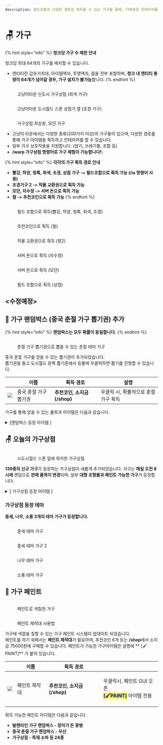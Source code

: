 ```yaml
---
description: 필드조합과 다양한 경로로 획득할 수 있는 가구를 통해, 다채로운 인테리어를 즐겨 보세요!
---
```


# 🪑 가구

{% hint style="info" %}
**청크당 가구 수 제한 안내**

청크당 최대 64개의 가구를 배치할 수 있습니다.

* 엔티티란 갑옷거치대, 아이템액자, 투명액자, 몹을 전부  포함하며, **청크 내 엔티티 총량이 64개가 넘어갈 경우, 가구 설치가 불가능**합니다.
{% endhint %}

<figure><img src="../.gitbook/assets/2022-08-14_23.55.48 (1).png" alt=""><figcaption><p>고냥이타운 신도시 가구상점 (회색 가구)</p></figcaption></figure>

<figure><img src="../.gitbook/assets/2022-09-03_01.50.59.png" alt=""><figcaption><p>고냥이타운 도시월드 스폰 상점가 옆 (조경 가구)</p></figcaption></figure>

<figure><img src="../.gitbook/assets/unknown (2).png" alt=""><figcaption><p>가구상점 최상층, 모던 가구</p></figcaption></figure>



* 고냥이 타운에서는 다양한 종류(200가지 이상)의 가구들이 있으며,  다양한 경로를 통해 가구 아이템을 획득하고 인테리어를 할 수 있습니다.
* 일부 가구 상호작용을 지원합니다. (앉기, 쓰레기통, 조합 등)
* **/warp 가구상점 명령어로 가구 체험이 가능합니다!**\


{% hint style="info" %}
**각각의 가구 획득 경로 안내**

* **빨강, 하양, 청록, 회색, 조경, 상점 가구 -> 필드조합으로 획득 가능 (/ia 명령어 사용)**
* **조경가구 2 -> 작물 교환권으로 획득 가능**
* **모던, 자수정  -> 서버 돈으로 획득 가능**&#x20;
* **철 -> 추천코인으로 획득 가능**
{% endhint %}

<figure><img src="../.gitbook/assets/image (165).png" alt=""><figcaption><p>필드 조합으로 획득(빨강, 하양, 청록, 회색, 조경)</p></figcaption></figure>



<figure><img src="../.gitbook/assets/image (168).png" alt=""><figcaption><p>추천코인으로 획득 (철)</p></figcaption></figure>

<figure><img src="../.gitbook/assets/image (174).png" alt=""><figcaption><p>작물 교환권으로 흭득 (정2)</p></figcaption></figure>

<figure><img src="../.gitbook/assets/image (70).png" alt=""><figcaption><p>서버 돈으로 획득 (자수정)</p></figcaption></figure>

<figure><img src="../.gitbook/assets/unknown (6).png" alt=""><figcaption><p>서버 돈으로 획득 (모던)</p></figcaption></figure>



<figure><img src="../.gitbook/assets/image (30).png" alt=""><figcaption><p>필드 조합으로 획득 (상점) </p></figcaption></figure>

## <수정예정>

## 🎁  가구 랜덤박스 (중국 춘절 가구 뽑기권) 추가

{% hint style="info" %}
**랜덤박스는 모두 확률이 동일합니다.**
{% endhint %}

<figure><img src="../.gitbook/assets/2023-02-18_01.49.48.png" alt=""><figcaption><p>춘절 가구 뽑기권으로 뽑을 수 있는 춘절 테마 가구</p></figcaption></figure>

중국 춘절 가구를 얻을 수 있는 뽑기권이 추가되었습니다. \
뽑기권을 들고 도시월드 왼쪽 뽑기존에서 등불에 우클릭하면 뽑기를 진행할 수 있습니다.

|                                             | 이름           | 획득 경로                | 설명                    |
| ------------------------------------------- | ------------ | -------------------- | --------------------- |
| ![](<../.gitbook/assets/redticket (1).png>) | 중국 춘절 가구 뽑기권 | **추천코인, 소지금(/shop)** | 우클릭 시, 확률적으로 춘절 가구 획득 |

가구를 통해 얻을 수 있는 품목과 아이템은 다음과 같습니다.

<details>

<summary>[랜덤박스 등장 아이템 ] </summary>

![](<../.gitbook/assets/image (6).png>)

* 계단형 3단 복자등&#x20;
* 중간 3단 복자등&#x20;
* 끈 달린 복자등&#x20;
* 끈 달린 이중 복자등&#x20;
* 끈 달린 삼중 복자등&#x20;
* 복자 소형 등불&#x20;
* 복자 대형 등불&#x20;
* 복자 대형 가로등&#x20;
* 음양 벽걸이&#x20;
* 복자 소형 가로등&#x20;
* 빨간 우산&#x20;
* **하늘색 우산 (페인트 가능)**&#x20;
* 새해 폭죽 수레&#x20;
* 끈 달린 복자 장식&#x20;
* 벚꽃나무 잎&#x20;
* 단풍나무 잎&#x20;
* 새해 폭죽&#x20;
* 엎어진 새해 폭죽&#x20;
* 벚꽃 의자&#x20;
* 꽃이 핀 벚꽃나무 묘목&#x20;
* 열매가 맺힌 벚꽃나무 묘목&#x20;
* 벚꽃 테이블&#x20;
* 등불 돌 장식



</details>

## 🪑  오늘의 가구상점

<figure><img src="../.gitbook/assets/Animation.gif" alt=""><figcaption><p>ㅁ도시월드 스폰 앞에 위치한 가구상점</p></figcaption></figure>

**139종의 신규 가구**가 등장하는 가구상점이 새롭게 추가되었습니다. 가구는 **매일 오전 8시에** 랜덤으로 **판매 품목이 변경**되며, 일부 **대형 조형물과 페인트 가능한 가구**가 등장합니다. &#x20;

<details>

<summary>[ 가구상점 등장 아이템 ] </summary>

* **(가격/설명은 추후 위키 정리 예정)**&#x20;

![](<../.gitbook/assets/image (10).png>)

![](<../.gitbook/assets/image (13).png>)

![](<../.gitbook/assets/image (5).png>)

![](<../.gitbook/assets/image (11).png>)

![](../.gitbook/assets/image.png)

</details>

### 가구상점 등장 테마

**중세, 나무, 소풍 3개의 테마 가구가 등장합니다.**

<figure><img src="../.gitbook/assets/2023-02-21_20.54.58.png" alt=""><figcaption><p>중세 테마 가구</p></figcaption></figure>

<figure><img src="../.gitbook/assets/2023-02-21_23.17.04.png" alt=""><figcaption><p>중세 테마 가구 2</p></figcaption></figure>

<figure><img src="../.gitbook/assets/2023-02-21_19.07.18.png" alt=""><figcaption><p>나무 테마 가구</p></figcaption></figure>

<figure><img src="../.gitbook/assets/2023-02-22_22.30.14 (1).png" alt=""><figcaption><p>소풍 테마 가구</p></figcaption></figure>

## 🎨  가구 페인트

<figure><img src="../.gitbook/assets/2023-02-23_14.16.52.png" alt=""><figcaption><p>페인트로 색칠한 가구</p></figcaption></figure>

<figure><img src="../.gitbook/assets/Animation (1).gif" alt=""><figcaption><p>페인트 제작대 사용법</p></figcaption></figure>

가구에 색깔을 칠할 수 있는 가구 페인트 시스템이 업데이트 되었습니다.  \
페인트를 하기 위해서는 **페인트 제작대**가 필요하며, 추천코인 6개 또는 **/shop**에서 소지금 75000원에 구매할 수 있습니다. 페인트가 가능한 가구아이템은 설명에 ** **<mark style="color:blue;">**\[🖌️PAINT]**</mark> 가 붙어 있습니다.

|                                       | 이름       | 획득 경로                |                                                                                                 |
| ------------------------------------- | -------- | -------------------- | ----------------------------------------------------------------------------------------------- |
| ![](../.gitbook/assets/paintdesk.png) |  페인트 제작대 | **추천코인, 소지금(/shop)** | <p>우클릭시, 페인트 GUI 오픈<br> <mark style="color:blue;"><strong>[🖌️PAINT]</strong></mark> 아이템 전용</p> |

획득 가능한 페인트 아이템은 다음과 같습니다.&#x20;

* **발렌타인 가구 랜덤박스 - 장미가 든 꽃병**&#x20;
* **중국 춘절 가구 랜덤박스 - 우산**
* **가구상점 - 목재 소파 등 24종**&#x20;
